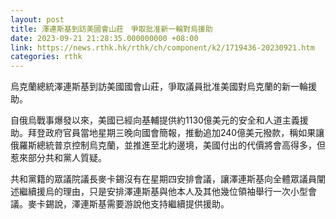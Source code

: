 ```yaml
---
layout: post
title: 澤連斯基到訪美國會山莊　爭取批准新一輪對烏援助
date: 2023-09-21 21:28:35.000000000 +08:00
link: https://news.rthk.hk/rthk/ch/component/k2/1719436-20230921.htm
categories: rthk
---
```


烏克蘭總統澤連斯基到訪美國國會山莊，爭取議員批准美國對烏克蘭的新一輪援助。

自俄烏戰事爆發以來，美國已經向基輔提供約1130億美元的安全和人道主義援助。拜登政府官員當地星期三晚向國會簡報，推動追加240億美元撥款，稱如果讓俄羅斯總統普京控制烏克蘭，並推進至北約邊境，美國付出的代價將會高得多，但惹來部分共和黨人質疑。

共和黨籍的眾議院議長麥卡錫沒有在星期四安排會議，讓澤連斯基向全體眾議員闡述繼續援烏的理由，只是安排澤連斯基與他本人及其他幾位領袖舉行一次小型會議。麥卡錫說，澤連斯基需要游說他支持繼續提供援助。
